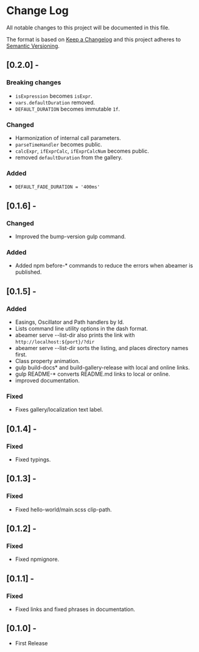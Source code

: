# Change Log
All notable changes to this project will be documented in this file.

The format is based on [Keep a Changelog](http://keepachangelog.com/en/1.0.0/)
and this project adheres to [Semantic Versioning](http://semver.org/spec/v2.0.0.html).

## [0.2.0] -
### Breaking changes
- `isExpression` becomes `isExpr`.
- `vars.defaultDuration` removed.
- `DEFAULT_DURATION` becomes immutable `1f`.

### Changed
- Harmonization of internal call parameters.
- `parseTimeHandler` becomes public.
- `calcExpr`, `ifExprCalc`, `ifExprCalcNum` becomes public.
- removed `defaultDuration` from the gallery.
### Added
- `DEFAULT_FADE_DURATION = '400ms'`


## [0.1.6] -
### Changed
- Improved the bump-version gulp command.
### Added
- Added npm before-* commands to reduce the errors when abeamer is published.
## [0.1.5] -
### Added
- Easings, Oscillator and Path handlers by Id.
- Lists command line utility options in the dash format.
- abeamer serve --list-dir also prints the link with `http://localhost:${port}/?dir`
- abeamer serve --list-dir sorts the listing, and places directory names first.
- Class property animation.
- gulp build-docs* and build-gallery-release with local and online links.
- gulp README-* converts README.md links to local or online.
- improved documentation.
### Fixed
- Fixes gallery/localization text label.

## [0.1.4] -
### Fixed
- Fixed typings.

## [0.1.3] -
### Fixed
- Fixed hello-world/main.scss clip-path.

## [0.1.2] -
### Fixed
- Fixed npmignore.

## [0.1.1] -
### Fixed
- Fixed links and fixed phrases in documentation.


## [0.1.0] -
- First Release
